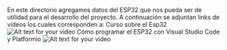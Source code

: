 En este directorio agregamos datos del ESP32 que nos pueda ser de utilidad para el desarrollo del proyecto.
A continuación se adjuntan links de vídeos los cuales corresponden a:
Curso sobre el Esp32  ![Alt text for your video](https://www.youtube.com/watch?v=VuJkqL2Ys3Y&list=PLCTD_CpMeEKTvjzabAvLGHakg-ql6t0q6)
Cómo programar el ESP32 con Visual Studio Code y Platformio ![Alt text for your video](https://www.youtube.com/watch?v=OuE7YBovWWE)

